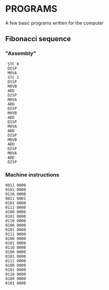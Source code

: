 # PROGRAMS
  A few basic programs written for the computer

## Fibonacci sequence

### "Assembly"

     STC 0
     DISP
     MOVA
     STC 1
     DISP
     MOVB
     ADD
     DISP
     MOVA
     ADD
     DISP
     MOVB
     ADD
     DISP
     MOVA
     ADD
     DISP
     MOVB
     ADD
     DISP
     MOVA
     ADD
     DISP

### Machine instructions

    0011 0000
    0101 0000
    0110 0000
    0011 0001
    0101 0000
    0111 0000
    0100 0000
    0101 0000
    0110 0000
    0100 0000
    0101 0000
    0111 0000
    0100 0000
    0101 0000
    0110 0000
    0100 0000
    0101 0000
    0111 0000
    0100 0000
    0101 0000
    0110 0000
    0100 0000
    0101 0000
    
